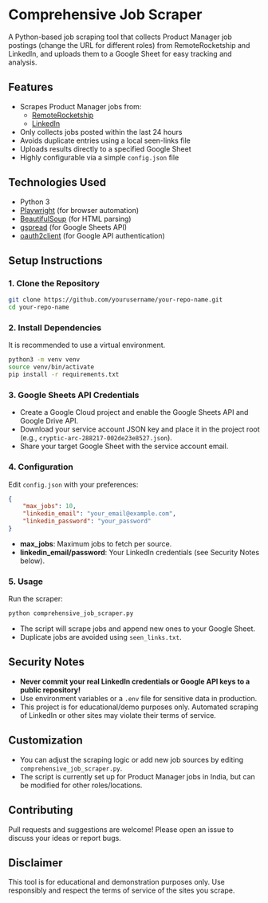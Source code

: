# Comprehensive Job Scraper

A Python-based job scraping tool that collects Product Manager job postings (change the URL for different roles) from RemoteRocketship and LinkedIn, and uploads them to a Google Sheet for easy tracking and analysis.

## Features
- Scrapes Product Manager jobs from:
  - [RemoteRocketship](https://www.remoterocketship.com/)
  - [LinkedIn](https://www.linkedin.com/jobs/)
- Only collects jobs posted within the last 24 hours
- Avoids duplicate entries using a local seen-links file
- Uploads results directly to a specified Google Sheet
- Highly configurable via a simple `config.json` file

## Technologies Used
- Python 3
- [Playwright](https://playwright.dev/python/) (for browser automation)
- [BeautifulSoup](https://www.crummy.com/software/BeautifulSoup/) (for HTML parsing)
- [gspread](https://gspread.readthedocs.io/) (for Google Sheets API)
- [oauth2client](https://github.com/googleapis/oauth2client) (for Google API authentication)

## Setup Instructions

### 1. Clone the Repository
```bash
git clone https://github.com/yourusername/your-repo-name.git
cd your-repo-name
```

### 2. Install Dependencies
It is recommended to use a virtual environment.
```bash
python3 -m venv venv
source venv/bin/activate
pip install -r requirements.txt
```

### 3. Google Sheets API Credentials
- Create a Google Cloud project and enable the Google Sheets API and Google Drive API.
- Download your service account JSON key and place it in the project root (e.g., `cryptic-arc-288217-002de23e8527.json`).
- Share your target Google Sheet with the service account email.

### 4. Configuration
Edit `config.json` with your preferences:
```json
{
    "max_jobs": 10,
    "linkedin_email": "your_email@example.com",
    "linkedin_password": "your_password"
}
```
- **max_jobs**: Maximum jobs to fetch per source.
- **linkedin_email/password**: Your LinkedIn credentials (see Security Notes below).

### 5. Usage
Run the scraper:
```bash
python comprehensive_job_scraper.py
```
- The script will scrape jobs and append new ones to your Google Sheet.
- Duplicate jobs are avoided using `seen_links.txt`.

## Security Notes
- **Never commit your real LinkedIn credentials or Google API keys to a public repository!**
- Use environment variables or a `.env` file for sensitive data in production.
- This project is for educational/demo purposes only. Automated scraping of LinkedIn or other sites may violate their terms of service.

## Customization
- You can adjust the scraping logic or add new job sources by editing `comprehensive_job_scraper.py`.
- The script is currently set up for Product Manager jobs in India, but can be modified for other roles/locations.

## Contributing
Pull requests and suggestions are welcome! Please open an issue to discuss your ideas or report bugs.


## Disclaimer
This tool is for educational and demonstration purposes only. Use responsibly and respect the terms of service of the sites you scrape. 
